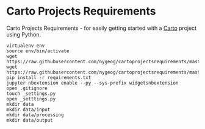 # Carto Projects Requirements
Carto Projects Requirements - for easily getting started with a [Carto](https://carto.com/) project using Python. 

    virtualenv env
    source env/bin/activate
    wget https://raw.githubusercontent.com/nygeog/cartoprojectsrequirements/master/requirements.txt
    wget https://raw.githubusercontent.com/nygeog/cartoprojectsrequirements/master/.gitignore
    pip install -r requirements.txt
    jupyter nbextension enable --py --sys-prefix widgetsnbextension
    open .gitignore
    touch _settings.py
    open _setttings.py
    mkdir data
    mkdir data/input
    mkdir data/processing
    mkdir data/output
